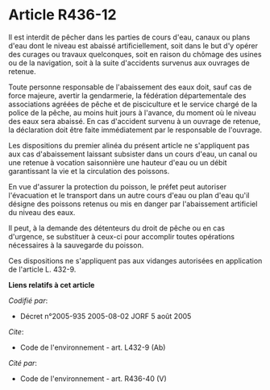 # Article R436-12

Il est interdit de pêcher dans les parties de cours d'eau, canaux ou plans d'eau dont le niveau est abaissé artificiellement,
soit dans le but d'y opérer des curages ou travaux quelconques, soit en raison du chômage des usines ou de la navigation,
soit à la suite d'accidents survenus aux ouvrages de retenue. 

Toute personne responsable de l'abaissement des eaux doit, sauf cas de force majeure, avertir la gendarmerie, la fédération
départementale des associations agréées de pêche et de pisciculture et le service chargé de la police de la pêche, au moins
huit jours à l'avance, du moment où le niveau des eaux sera abaissé. En cas d'accident survenu à un ouvrage de retenue, la
déclaration doit être faite immédiatement par le responsable de l'ouvrage. 

Les dispositions du premier alinéa du présent article ne s'appliquent pas aux cas d'abaissement laissant subsister dans un
cours d'eau, un canal ou une retenue à vocation saisonnière une hauteur d'eau ou un débit garantissant la vie et la
circulation des poissons. 

En vue d'assurer la protection du poisson, le préfet peut autoriser l'évacuation et le transport dans un autre cours d'eau ou
plan d'eau qu'il désigne des poissons retenus ou mis en danger par l'abaissement artificiel du niveau des eaux. 

Il peut, à la demande des détenteurs du droit de pêche ou en cas d'urgence, se substituer à ceux-ci pour accomplir toutes
opérations nécessaires à la sauvegarde du poisson. 

Ces dispositions ne s'appliquent pas aux vidanges autorisées en application de l'article L. 432-9.

**Liens relatifs à cet article**

_Codifié par_:

  - Décret n°2005-935 2005-08-02 JORF 5 août 2005

_Cite_:

  - Code de l'environnement - art. L432-9 (Ab)

_Cité par_:

  - Code de l'environnement - art. R436-40 (V)
